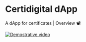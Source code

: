 # Certidigital dApp

A dApp for certificates | Overview 📽

[![Demostrative video](http://img.youtube.com/vi/jC-hSblC0mQ/0.jpg)](http://www.youtube.com/watch?v=jC-hSblC0mQ "A dApp for certificates | Overview")